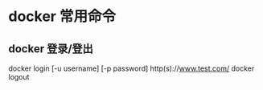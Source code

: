 # docker 常用命令


## docker 登录/登出

docker login [-u username] [-p password] http(s)://www.test.com/
docker logout